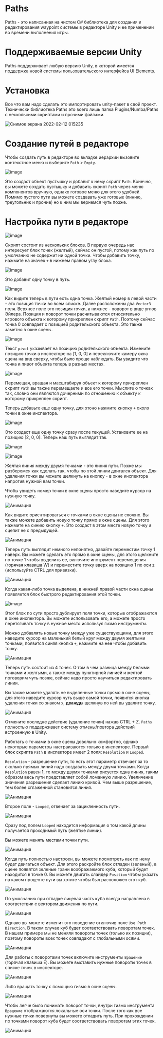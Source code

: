 # Paths
Paths - это написанная на чистом C# библиотека для создания и редактирования waypoint системы в редакторе Unity и ее применении во времени выполнения игры.
# Поддерживаемые версии Unity
Paths поддерживает любую версию Unity, в которой имеется поддержка новой системы пользовательского интерфейса UI Elements.
# Установка
Все что вам надо сделать это импортировать unity-пакет в свой проект. Технически библиотека Paths это всего лишь папка Plugins/Numba/Paths с несколькими скриптами и прочими файлами.

![Снимок экрана 2022-02-12 015235](https://user-images.githubusercontent.com/5365111/153681466-9dd83da4-e140-4e70-96ef-b31f6cf302e1.png)

# Создание путей в редакторе
Чтобы создать путь в редакторе во вкладке иерархии вызовите контекстное меню и выберите `Path` > `Empty`.

![image](https://user-images.githubusercontent.com/5365111/153685315-3fb5a081-6824-44b3-a619-1da687b1116e.png)

Это создаст объект пустышку и добавит к нему скрипт `Path`. Конечно, вы можете создать пустышку и добавить скрипт `Path` через меню компонентов вручную, однако готовое меню для этого удобней. Помимо пустого пути вы можете создавать уже готовые (линию, треугольник и прочие) но к ним мы вернемся чуть позже.

# Настройка пути в редакторе

![image](https://user-images.githubusercontent.com/5365111/153685666-8199776b-3370-4ea2-9e4a-e7e364ee1d16.png)

Скрипт состоит из нескольких блоков. В первую очередь нас интересует блок точек (желтый), сейчас он пустой, потому как путь по умолчанию не содержит ни одной точки. Чтобы добавить точку, нажмите на значек `+` в нижнем правом углу блока.

![image](https://user-images.githubusercontent.com/5365111/153688450-ae1b4111-bb65-4e0f-a559-f62ffe189704.png)

Это добавит одну точку в путь.

![image](https://user-images.githubusercontent.com/5365111/153688478-89de4df6-0b94-483e-bf60-d1108a5d052b.png)

Как видите теперь в пути есть одна точка. Желтый номер в левой части - это позиция точки во всем списке. Далее расположены два `Vector3` поля. Верхнее поле это позиция точки, а нижнее - поворот в виде углов Эйлера. Позиция и поворот точки расчитываются относительно игрового объекта к которому прикреплен скрипт `Path`. Поэтому сейчас точка 0 совпадает с позицией родительского объекта. Это также заметно в окне сцены.

![image](https://user-images.githubusercontent.com/5365111/153688932-b5dd0650-15ac-4470-9a82-c5baf5dee3a4.png)

Текст `pivot` указывает на позицию родительского объекта. Измените позицию точки в инспекторе на [1, 0, 0] и переключите камеру окна сцена на вид сверху, чтобы было проще наблюдать. Вы увидите что точка и пивот объекта теперь в разных местах.

![image](https://user-images.githubusercontent.com/5365111/153689117-4ec00285-84a5-4275-93c1-abc3d41ead80.png)

Перемещая, вращая и масштабируя объект к которому прикреплен скрипт `Path` вы также перемещаете и все его точки. Мыслите о точках так, словно они являются дочерними по отношению к объекту к которому прикреплен скрипт.

Теперь добавьте еще одну точку, для этоно нажмите кнопку `+` около точки в окне инспектора.

![image](https://user-images.githubusercontent.com/5365111/153689293-378724e5-ff04-42d5-a48b-3c48b9a05ddb.png)

Это создаст еще одну точку сразу после текущей. Установите ее на позицию [2, 0, 0]. Теперь наш путь выглядит так.

![image](https://user-images.githubusercontent.com/5365111/153689827-6b6aba7b-ae19-4ed2-a591-6070f78ce809.png)


![image](https://user-images.githubusercontent.com/5365111/153689368-6d743e0f-5051-4c63-a12a-78fc4f482fc4.png)

Желтая линия между двумя точками - это линия пути. Позже мы разберемся как сделать так, чтобы по этой линии двигался объект. Для удаления точки вы можете щелкнуть на кнопку `-` в окне инспектора напротив нужной вам точки.

Чтобы увидеть номер точки в окне сцены просто наведите курсор на нужную точку.

![Анимация](https://user-images.githubusercontent.com/5365111/153711348-8571e2de-0238-4826-9b00-b9bb5bb929c7.gif)

Как видите ориентироваться с точками в окне сцены не сложно. Вы также можете добавить новую точку прямо в окне сцены. Для этого нажмите на синию кнопку `+`. Это создаст в этом месте новую точку и сцепит ее с предыдущей.

![Анимация](https://user-images.githubusercontent.com/5365111/153711404-50486301-9e77-40b1-a12b-df3b1fd77975.gif)

Теперь путь выглядит немного непонятно, давайте переместим точку 1 наверх. Вы можете сделать это прямо в окне сцены, для этого щелкните по точке 1 чтобы выделить ее, включите инструмент перемещения (горячая клавиша W) и переместите точку вверх на позицию 1 по оси z (используйте CTRL для привязки).

![Анимация](https://user-images.githubusercontent.com/5365111/153711478-4ec60731-3d82-4de0-a601-89fe72e3a299.gif)

Когда какая-либо точка выделена, в нижней правой части окна сцены появляется блок быстрого редактирования этой точки.

![image](https://user-images.githubusercontent.com/5365111/153690277-9edc8aed-b1a6-4e51-a980-06320e633e7a.png)

Этот блок по сути просто дублирует поля точки, которые отображаются в окне инспектора. Вы можете использовать его, а можете просто перетягивать точку в нужное место используя гизмо инструменты.

Можно добавлять новые точку между уже существующими, для этого наведите курсор на маленький белый круг между двумя желтыми точками, появится синяя кнопка `+`, нажмите на нее чтобы добавить точку.

![Анимация](https://user-images.githubusercontent.com/5365111/153711633-97db945b-2cb3-4d99-8320-9da2e1648ba8.gif)

Теперь путь состоит из 4 точек. О том в чем разница между белыми точками и желтыми, а также между пунктирной линией и желтой поговорим чуть позже, сейчас надо просто научиться редактировать линии.

Вы также можете удалять не выделенные точки прямо в окне сцены, для этого наведите курсор чуть выше самой точки, появится кнопка удаления точки со знаком `x`, <b>дважды</b> щелкнув по ней вы удалите точку.

![Анимация](https://user-images.githubusercontent.com/5365111/153711702-13261a59-5607-4069-8ffd-4b79e1d49e6b.gif)

Отмените последне действие (удаление точки) нажав CTRL + Z. `Paths` полностью поддерживает систему отмены/повтора действий встроенную в Unity.

Работать с точками в окне сцены довольно комфортно, однако некоторые параметры настраиваются только в инспекторе. Первый блок скрипта `Path` в инспекторе имеет 2 поля: `Resolution` и `Looped`.

`Resolution` - разрешение пути, то есть этот параметр отвечает за то сколько прямых линий надо создавать между двумя точками. Когда `Resolution` равен 1, то между двумя точками рисуется одна линия, таким образом весь пути представляет собой ломанную линию. Увеличение значения разрешения сделает линию кривой. Чем выше разрешение, тем более сглаженной становится линия.

![Анимация](https://user-images.githubusercontent.com/5365111/153711869-76eb0441-5f23-412f-b9f4-0a919ddcb059.gif)

Второе поле - `Looped`, отвечает за зацикленность пути.

![Анимация](https://user-images.githubusercontent.com/5365111/153712020-503390df-3acf-4e1b-bb0d-5f61d5d49858.gif)

Сразу под полем `Looped` находится информация о том какой длины получается проходимый путь (желтые линии).

Вы можете менять местами точки пути.

![Анимация](https://user-images.githubusercontent.com/5365111/153712175-c1069643-892a-476f-a6e9-ba220b45162f.gif)

Когда путь полностью настроен, вы можете посмотреть как по нему будет двигаться объект. Для этого раскройте блок отладки (зеленый), в сцене появятся зеленые грани воображаемого куба, который будет находится в точке 0. Вы можете двигать слайдер `Position` чтобы указать на каком проценте пути вы хотите чтобы был расположен этот куб.

![Анимация](https://user-images.githubusercontent.com/5365111/153712337-4ec402a1-ac6e-4fea-a59b-af8f0dc7cba9.gif)

По умолчанию при отладке лицевая часть куба всегда направлена в соответствии с вектором движения по пути.

![Анимация](https://user-images.githubusercontent.com/5365111/153712454-033c6449-50cb-4e5c-b937-d6dd52532cc6.gif)

Однако вы можете изменит это поведение отключив поле `Use Path Direction`. В таком случае куб будет соответствовать поворотам точек. В нашем примере мы не меняли повороты точек (только их позиции), поэтому повороты всех точек совпадают с глобальными осями.

![Анимация](https://user-images.githubusercontent.com/5365111/153712556-4536672a-1f01-4556-9803-b5dd226ab5c1.gif)

Для работы с поворотами точек включите инструменты `Вращение` (горячая клавиша E). Вы можете выставить нужные повороты точек в списке точек в инспекторе.

![Анимация](https://user-images.githubusercontent.com/5365111/153712646-53b180d4-af42-410d-ba00-bbc2ea529518.gif)

Либо вращать точку с помощью гизмо в окне сцены.

![Анимация](https://user-images.githubusercontent.com/5365111/153712685-6efdb3f4-251c-4886-97a5-70a01d39f7e6.gif)

Чтобы легче было понимать поворот точки, внутри гизмо инструмента `Вращение` отображаются локальные оси точки. После того как все нужные точки повернуты вы можете отладить путь. При прохождении по точками поворот куба будет соответствовать поворотам этих точек.

![Анимация](https://user-images.githubusercontent.com/5365111/153712804-f524a98c-b5f5-4c25-b359-37e3f4497c5d.gif)
